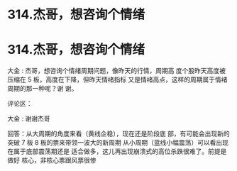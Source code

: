 # 314.杰哥，想咨询个情绪

# 314.杰哥，想咨询个情绪

大金 : 杰哥，想咨询个情绪周期问题，像昨天的行情，周期高 度个股昨天高度被压缩在 5 板，高度在下降，但昨天情绪指标 又是情绪高点，这样的周期属于情绪周期的那一种呢？谢 谢。

评论区：

大金 : 谢谢杰哥

回答：从大周期的角度来看（黄线企稳），现在还是阶段底 部，有可能会出现新的突破 7 板 8 板的票来带领一波大的新周期 从小周期（蓝线小幅震荡）可以看出现在属于底部震荡期还是 适合做多，这儿再出现崩溃式的高位杀跌很难了。前提是做好 核心，非核心票跟风票很惨